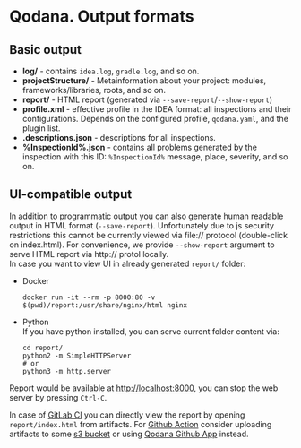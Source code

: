 # Qodana. Output formats

## Basic output

- **log/**  - contains  `idea.log`, `gradle.log`, and so on.
- **projectStructure/** - Metainformation about your project: modules, frameworks/libraries, roots, and so on.
- **report/** - HTML report (generated via `--save-report`/`--show-report`)
- **profile.xml** - effective profile in the IDEA format: all inspections and their configurations. Depends on the configured profile, `qodana.yaml`, and the plugin list.
- **.descriptions.json** - descriptions for all inspections.
- **%InspectionId%.json** - contains all problems generated by the inspection with this ID: `%InspectionId%` message, place, severity, and so on.


## UI-compatible output

In addition to programmatic output you can also generate human readable output in HTML format (`--save-report`). Unfortunately due to js security restrictions this cannot be currently viewed via file:// protocol (double-click on index.html). For convenience, we provide `--show-report` argument to serve HTML report via http:// protol locally.  
In case you want to view UI in already generated `report/` folder:
 - Docker
    ```
    docker run -it --rm -p 8000:80 -v $(pwd)/report:/usr/share/nginx/html nginx
    ```  
 - Python  
    If you have python installed, you can serve current folder content via:
    ```
    cd report/
    python2 -m SimpleHTTPServer
    # or
    python3 -m http.server
    ```
Report would be available at [http://localhost:8000](http://localhost:8000), you can stop the web server by pressing `Ctrl-C`.

In case of [GitLab CI](https://github.com/JetBrains/Qodana/tree/main/Docker#quick-start-with-recommended-profile) you can directly view the report by opening `report/index.html` from artifacts. For [Github Action](https://github.com/JetBrains/Qodana/tree/main/Docker#quick-start-with-recommended-profile) consider uploading artifacts to some [s3 bucket](https://docs.aws.amazon.com/AmazonS3/latest/user-guide/static-website-hosting.html) or using [Qodana Github App](https://github.com/JetBrains/Qodana/blob/main/GitHub/README.md#qodana-github-app) instead.